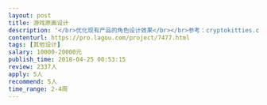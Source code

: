 ```yaml
---                
layout: post       
title: 游戏原画设计           
description: '</br>优化现有产品的角色设计效果</br></br>参考：cryptokitties.co</br>         etmon.cc/market</br></br>人员要求：</br></br>1、能熟练使用及掌握Photoshop，Painter，3Dmax等软件； </br></br>2、有很强的手绘能力，热爱游戏，沟通及学习能力强，有责任心，有良好的团队精神； </br></br>3、有深厚的色彩和造型基础,能迅速准确地表达出设定要求的人物； </br></br>4、有大型网游研发经验优先； </br></br>5、附上能证明您能力的相关作品。</br>'     
contenturl: https://pro.lagou.com/project/7477.html      
tags: [其他设计]            
salary: 10000-20000元          
publish_time: 2018-04-25 00:53:15         
review: 2337人                   
apply: 5人                   
recommend: 5人                   
time_range: 2-4周              
---                 
```

